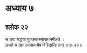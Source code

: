 # अध्याय ७

## श्लोक २२

स तया श्रद्धया युक्तस्तस्याराधनमीहते ।<br>लभते च ततः कामान्मयैव विहितान्हि तान् ॥ ७-२२॥<br><br>

